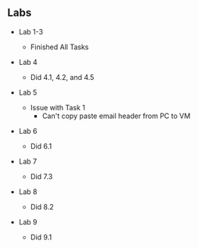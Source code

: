 ## Labs
- Lab 1-3
	-  Finished All Tasks

- Lab 4
	- Did 4.1, 4.2, and 4.5
 
- Lab 5
	- Issue with Task 1
		- Can't copy paste email header from PC to VM
	 
- Lab 6
	- Did 6.1

- Lab 7
	- Did 7.3
 
- Lab 8
	- Did 8.2
 
- Lab 9
	- Did 9.1
	 
